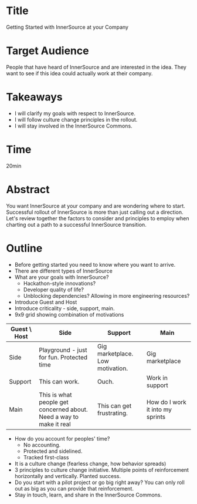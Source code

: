 # Title

Getting Started with InnerSource at your Company

# Target Audience

People that have heard of InnerSource and are interested in the idea.
They want to see if this idea could actually work at their company.

# Takeaways

* I will clarify my goals with respect to InnerSource.
* I will follow culture change principles in the rollout.
* I will stay involved in the InnerSource Commons.

# Time

20min

# Abstract

You want InnerSource at your company and are wondering where to start.
Successful rollout of InnerSource is more than just calling out a direction.
Let's review together the factors to consider and principles to employ when charting out a path to a successful InnerSource transition.

# Outline

* Before getting started you need to know where you want to arrive.
* There are different types of InnerSource
* What are your goals with InnerSource?
  * Hackathon-style innovations?
  * Developer quality of life?
  * Unblocking dependencies? Allowing in more engineering resources?
* Introduce Guest and Host
* Introduce criticality - side, support, main.
* 9x9 grid showing combination of motivations

| Guest \ Host | Side | Support | Main |
|--------------|------|---------|------|
| Side         | Playground - just for fun.  Protected time | Gig marketplace.  Low motivation. | Gig marketplace |
| Support      | This can work. | Ouch.  | Work in support |
| Main         | This is what people get concerned about.  Need a way to make it real | This can get frustrating. | How do I work it into my sprints | 

* How do you account for peoples' time?
  * No accounting.
  * Protected and sidelined.
  * Tracked first-class
* It is a culture change (fearless change, how behavior spreads)
* 3 principles to culture change initiative.  Multiple points of reinforcement horizontally and vertically.  Planted success.
* Do you start with a pilot project or go big right away?  You can only roll out as big as you can provide that reinforcement.
* Stay in touch, learn, and share in the InnerSource Commons.
